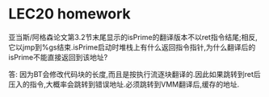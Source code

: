 # LEC20 homework
亚当斯/阿格森论文第3.2节末尾显示的isPrime的翻译版本不以ret指令结尾;相反,它以jmp到%gs结束.isPrime启动时堆栈上有什么返回指令指针,为什么翻译后的isPrime不能直接返回到该地址?

答: 因为BT会修改代码块的长度,而且是按执行流逐块翻译的.因此如果跳转到ret后压入的指令,大概率会跳转到错误地址.必须跳转到VMM翻译后,缓存的地址.
